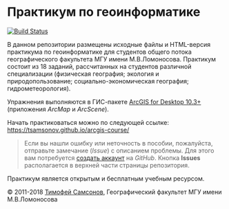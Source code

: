 # Практикум по геоинформатике

[![Build Status](https://travis-ci.org/tsamsonov/arcgis-course.svg?branch=master)](https://travis-ci.org/tsamsonov/arcgis-course)

В данном репозитории размещены исходные файлы и HTML-версия практикума по геоинформатике для студентов общего потока географического факультета МГУ имени М.В.Ломоносова. Практикум состоит из 18 заданий, рассчитанных на студентов различной специализации (физическая география; экология и природопользование; социально-экономическая география; гидрометеорология).

Упражнения выполняются в ГИС-пакете [ArcGIS for Desktop 10.3+](http://desktop.arcgis.com/ru/)(приложения *ArcMap* и *ArcScene*).

Начать практиковаться можно по следующей ссылке:
<https://tsamsonov.github.io/arcgis-course/>

> Если вы нашли ошибку или неточность в пособии, пожалуйста, отправьте замечание (*Issue*) с описанием проблемы. Для этого вам потребуется [создать аккаунт](https://github.com/join) на *GitHub*. Кнопка **Issues** располагается в верхней части страницы репозитория.

Практикум является открытым и бесплатным учебным ресурсом.

© 2011-2018 [Тимофей Самсонов](http://istina.msu.ru/profile/tsamsonov/), Географический факультет МГУ имени М.В.Ломоносова
